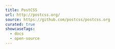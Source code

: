```yaml
---
title: PostCSS
url: http://postcss.org/
source: https://github.com/postcss/postcss.org
curated: true
showcaseTags:
  - docs
  - open-source
---
```

